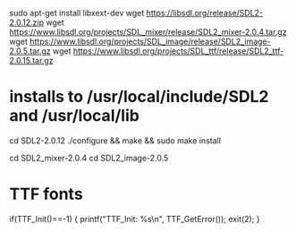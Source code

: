 sudo apt-get install libxext-dev
wget https://libsdl.org/release/SDL2-2.0.12.zip
wget https://www.libsdl.org/projects/SDL_mixer/release/SDL2_mixer-2.0.4.tar.gz
wget https://www.libsdl.org/projects/SDL_image/release/SDL2_image-2.0.5.tar.gz
wget https://www.libsdl.org/projects/SDL_ttf/release/SDL2_ttf-2.0.15.tar.gz

# installs to /usr/local/include/SDL2 and /usr/local/lib
cd SDL2-2.0.12
./configure && make && sudo make install

cd SDL2_mixer-2.0.4
cd SDL2_image-2.0.5



# TTF fonts
if(TTF_Init()==-1) {
    printf("TTF_Init: %s\n", TTF_GetError());
    exit(2);
}